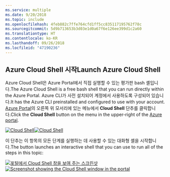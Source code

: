 ```yaml
---
ms.service: multiple
ms.date: 9/20/2018
ms.topic: include
ms.openlocfilehash: 4feb882c7ffe764cfd1ff5cc835117195762f78c
ms.sourcegitcommit: 5d9b713653b3d03e1d0a67f6e126ee399d1c2a60
ms.translationtype: HT
ms.contentlocale: ko-KR
ms.lasthandoff: 09/26/2018
ms.locfileid: "47190236"
---
```

## <a name="launch-azure-cloud-shell"></a><span data-ttu-id="745b4-101">Azure Cloud Shell 시작</span><span class="sxs-lookup"><span data-stu-id="745b4-101">Launch Azure Cloud Shell</span></span>

<span data-ttu-id="745b4-102">Azure Cloud Shell은 Azure Portal에서 직접 실행할 수 있는 평가판 bash 셸입니다.</span><span class="sxs-lookup"><span data-stu-id="745b4-102">The Azure Cloud Shell is a free bash shell that you can run directly within the Azure Portal.</span></span> <span data-ttu-id="745b4-103">Azure CLI가 사전 설치되어 계정에서 사용하도록 구성되어 있습니다.</span><span class="sxs-lookup"><span data-stu-id="745b4-103">It has the Azure CLI preinstalled and configured to use with your account.</span></span> <span data-ttu-id="745b4-104">[Azure Portal](https://portal.azure.com)의 오른쪽 위 모서리에 있는 메뉴에서 **Cloud Shell** 단추를 클릭합니다.</span><span class="sxs-lookup"><span data-stu-id="745b4-104">Click the **Cloud Shell** button on the menu in the upper-right of the [Azure portal](https://portal.azure.com).</span></span>

<span data-ttu-id="745b4-105">[![Cloud Shell](../media/cloud-shell-try-it/cloud-shell-menu.png)](https://portal.azure.com)</span><span class="sxs-lookup"><span data-stu-id="745b4-105">[![Cloud Shell](../media/cloud-shell-try-it/cloud-shell-menu.png)](https://portal.azure.com)</span></span>

<span data-ttu-id="745b4-106">이 단추는 이 항목의 모든 단계를 실행하는 데 사용할 수 있는 대화형 셸을 시작합니다.</span><span class="sxs-lookup"><span data-stu-id="745b4-106">The button launches an interactive shell that you can use to run all of the steps in this topic:</span></span>

<span data-ttu-id="745b4-107">[![포털에서 Cloud Shell 창을 보여 주는 스크린샷](../media/cloud-shell-try-it/cloud-shell-safari.png)](https://portal.azure.com)</span><span class="sxs-lookup"><span data-stu-id="745b4-107">[![Screenshot showing the Cloud Shell window in the portal](../media/cloud-shell-try-it/cloud-shell-safari.png)](https://portal.azure.com)</span></span>